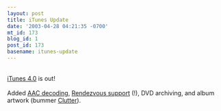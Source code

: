 ```yaml
---
layout: post
title: iTunes Update
date: '2003-04-28 04:21:35 -0700'
mt_id: 173
blog_id: 1
post_id: 173
basename: itunes-update
---
```

<br /><a href="http://www.apple.com/itunes/">iTunes 4.0</a> is out!<br /><br />Added <a href="http://www.apple.com/mpeg4/aac/">AAC decoding</a>, <a href="http://www.apple.com/rendezvous/">Rendezvous support</a> (!), DVD archiving, and album artwork (bummer <a href="http://www.sprote.com/clutter/index.html">Clutter</a>).<br /><br /><br />
